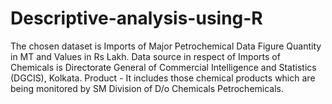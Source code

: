 # Descriptive-analysis-using-R
The chosen dataset is Imports of Major Petrochemical
Data Figure Quantity in MT and Values in Rs Lakh. Data source in respect of Imports of Chemicals is Directorate General of Commercial Intelligence and Statistics (DGCIS), Kolkata. Product - It includes those chemical products which are being monitored by SM Division of D/o Chemicals Petrochemicals.

